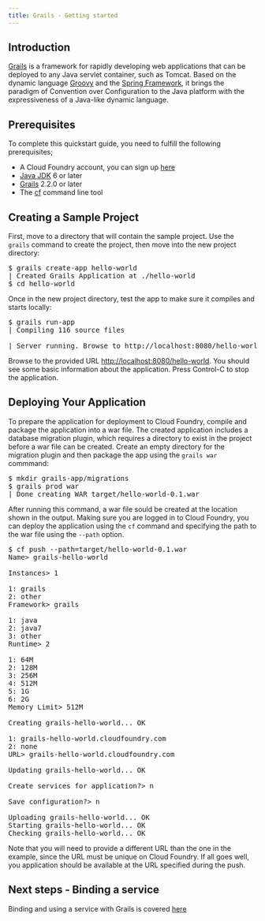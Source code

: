 ```yaml
---
title: Grails - Getting started
---
```


## <a id='intro'></a>Introduction ##

[Grails](http://grails.org/) is a framework for rapidly developing web applications that can be deployed to any Java servlet container, such as Tomcat. Based on the dynamic language [Groovy](http://groovy.codehaus.org/) and the [Spring Framework](http://www.springsource.org/), it brings the paradigm of Convention over Configuration to the Java platform with the expressiveness of a Java-like dynamic language.

## <a id='prerequisites'></a>Prerequisites ##

To complete this quickstart guide, you need to fulfill the following prerequisites;

* A Cloud Foundry account, you can sign up [here](https://my.cloudfoundry.com/signup)
* [Java JDK](http://www.oracle.com/technetwork/java/javase/downloads/jdk7-downloads-1880260.html) 6 or later
* [Grails](http://grails.org/Installation) 2.2.0 or later
* The [cf](../../managing-apps/cf) command line tool

## <a id='sample-project'></a>Creating a Sample Project ##

First, move to a directory that will contain the sample project. Use the `grails` command to create the project, then move into the new project directory:

<pre class="terminal">
$ grails create-app hello-world
| Created Grails Application at ./hello-world
$ cd hello-world
</pre>

Once in the new project directory, test the app to make sure it compiles and starts locally:

<pre class="terminal">
$ grails run-app
| Compiling 116 source files

| Server running. Browse to http://localhost:8080/hello-world
</pre>

Browse to the provided URL [http://localhost:8080/hello-world](http://localhost:8080/hello-world). You should see some basic information about the application. Press Control-C to stop the application.

## <a id='deploying'></a>Deploying Your Application ##

To prepare the application for deployment to Cloud Foundry, compile and package the application into a war file. The created application includes a database migration plugin, which requires a directory to exist in the project before a war file can be created. Create an empty directory for the migration plugin and then package the app using the `grails war` commmand:

<pre class="terminal">
$ mkdir grails-app/migrations
$ grails prod war
| Done creating WAR target/hello-world-0.1.war
</pre>

After running this command, a war file sould be created at the location shown in the output. Making sure you are logged in to Cloud Foundry, you can deploy the application using the `cf` command and specifying the path to the war file using the `--path` option.

<pre class="terminal">
$ cf push --path=target/hello-world-0.1.war
Name> grails-hello-world

Instances> 1

1: grails
2: other
Framework> grails

1: java
2: java7
3: other
Runtime> 2

1: 64M
2: 128M
3: 256M
4: 512M
5: 1G
6: 2G
Memory Limit> 512M

Creating grails-hello-world... OK

1: grails-hello-world.cloudfoundry.com
2: none
URL> grails-hello-world.cloudfoundry.com

Updating grails-hello-world... OK

Create services for application?> n

Save configuration?> n

Uploading grails-hello-world... OK
Starting grails-hello-world... OK
Checking grails-hello-world... OK
</pre>

Note that you will need to provide a different URL than the one in the example, since the URL must be unique on Cloud Foundry. If all goes well, you application should be available at the URL specified during the push.

## <a id='next-steps'></a>Next steps - Binding a service ##

Binding and using a service with Grails is covered [here](./grails-service-bindings.html)

